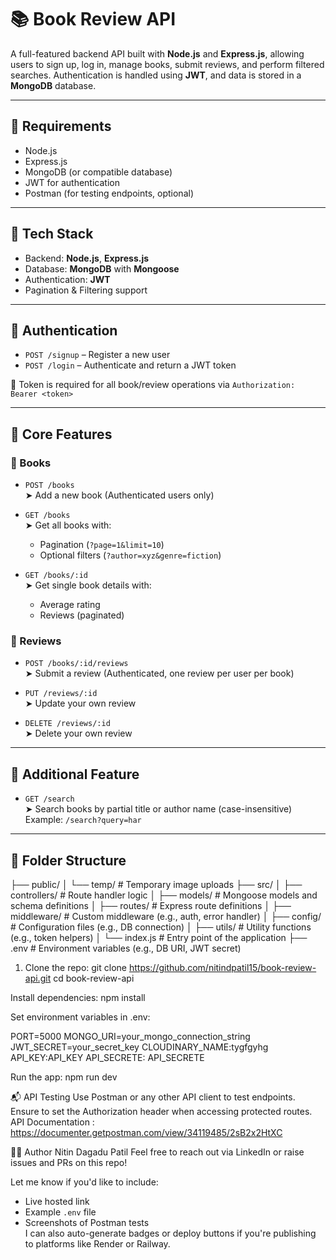 # 📚 Book Review API

A full-featured backend API built with **Node.js** and **Express.js**, allowing users to sign up, log in, manage books, submit reviews, and perform filtered searches. Authentication is handled using **JWT**, and data is stored in a **MongoDB** database.

---

## 🔧 Requirements

- Node.js
- Express.js
- MongoDB (or compatible database)
- JWT for authentication
- Postman (for testing endpoints, optional)

---

## 🚀 Tech Stack

- Backend: **Node.js**, **Express.js**
- Database: **MongoDB** with **Mongoose**
- Authentication: **JWT**
- Pagination & Filtering support

---

## 🔐 Authentication

- `POST /signup` – Register a new user  
- `POST /login` – Authenticate and return a JWT token  

🔑 Token is required for all book/review operations via `Authorization: Bearer <token>`

---

## 📘 Core Features

### 📗 Books

- `POST /books`  
  ➤ Add a new book (Authenticated users only)

- `GET /books`  
  ➤ Get all books with:
  - Pagination (`?page=1&limit=10`)
  - Optional filters (`?author=xyz&genre=fiction`)

- `GET /books/:id`  
  ➤ Get single book details with:
  - Average rating
  - Reviews (paginated)

### 📝 Reviews

- `POST /books/:id/reviews`  
  ➤ Submit a review (Authenticated, one review per user per book)

- `PUT /reviews/:id`  
  ➤ Update your own review

- `DELETE /reviews/:id`  
  ➤ Delete your own review

---

## 🔎 Additional Feature

- `GET /search`  
  ➤ Search books by partial title or author name (case-insensitive)  
  Example: `/search?query=har`

---

## 📁 Folder Structure
├── public/
│ └── temp/ # Temporary image uploads
├── src/
│ ├── controllers/ # Route handler logic
│ ├── models/ # Mongoose models and schema definitions
│ ├── routes/ # Express route definitions
│ ├── middleware/ # Custom middleware (e.g., auth, error handler)
│ ├── config/ # Configuration files (e.g., DB connection)
│ ├── utils/ # Utility functions (e.g., token helpers)
│ └── index.js # Entry point of the application
├── .env # Environment variables (e.g., DB URI, JWT secret)

1. Clone the repo:
   git clone https://github.com/nitindpatil15/book-review-api.git
   cd book-review-api
   
Install dependencies:
  npm install
  
Set environment variables in .env:

  PORT=5000
  MONGO_URI=your_mongo_connection_string
  JWT_SECRET=your_secret_key
  CLOUDINARY_NAME:tygfgyhg
  API_KEY:API_KEY
  API_SECRETE: API_SECRETE
  
Run the app:
  npm run dev
  
📬 API Testing
Use Postman or any other API client to test endpoints. Ensure to set the Authorization header when accessing protected routes.
API Documentation : https://documenter.getpostman.com/view/34119485/2sB2x2HtXC

🙋‍♂️ Author
Nitin Dagadu Patil
Feel free to reach out via LinkedIn or raise issues and PRs on this repo!

Let me know if you'd like to include:
- Live hosted link
- Example `.env` file
- Screenshots of Postman tests  
I can also auto-generate badges or deploy buttons if you're publishing to platforms like Render or Railway.







